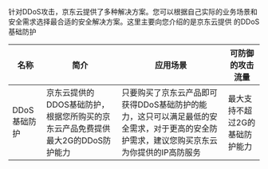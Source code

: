 针对DDoS攻击，京东云提供了多种解决方案。您可以根据自己实际的业务场景和安全需求选择最合适的安全解决方案。这里主要向您介绍的是京东云提供
的DDoS基础防护

|名称|简介|应用场景|可防御的攻击流量|
| - | - | - | - |
|DDoS基础防护|京东云提供的DDOS基础防护，根据您所购买的京东云产品免费提供最大2G的DDoS防护能力|只要购买了京东云产品即可获得DDoS基础防护的能力，这只可以满足最低的安全需求，对于更高的安全防护需求，建议您购买京东云为你提供的IP高防服务|最大支持不超过2G的基础防护能力|
